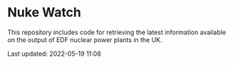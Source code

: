 # Nuke Watch

This repository includes code for retrieving the latest information available on the output of EDF nuclear power plants in the UK.

Last updated: 2022-05-19 11:08